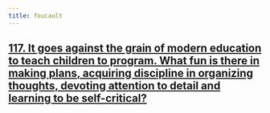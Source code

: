 ```yaml
---
title: foucault
---
```


## [117. It goes against the grain of modern education to teach children to program. What fun is there in making plans, acquiring discipline in organizing thoughts, devoting attention to detail and learning to be self-critical?](http://www.cs.yale.edu/homes/perlis-alan/quotes.html)
